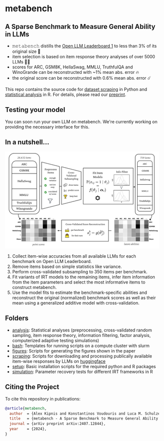 # metabench
## A Sparse Benchmark to Measure General Ability in LLMs
- 𝚖𝚎𝚝𝚊𝚋𝚎𝚗𝚌𝚑 distills the [Open LLM Leaderboard 1](https://huggingface.co/spaces/open-llm-leaderboard-old/open_llm_leaderboard) to less than 3% of its original size 🤗
- item selection is based on item response theory analyses of over 5000 LLMs 🧑‍🏫
- scores for ARC, GSM8K, HellaSwag, MMLU, TruthfulQA and WinoGrande can be reconstructed with ~1% mean abs. error 🔥
- the original score can be reconstructed with 0.6% mean abs. error ☄️


This repo contains the source code for [dataset scraping](scraping) in Python and [statistical analysis](analysis) in R.
For details, please read our [preprint](https://arxiv.org/abs/2407.12844).

## Testing your model
You can soon run your own LLM on metabench. We're currently working on providing the necessary interface for this.

## In a nutshell...
<img src="https://github.com/adkipnis/metabench/blob/main/figures/overview/overview.png" width="800" />

1. Collect item-wise accuracies from all available LLMs for each benchmark on Open LLM Leaderboard.
2. Remove items based on simple statistics like variance.
3. Perform cross-validated subsampling to 350 items per benchmark.
4. Fit variants of IRT models to the remaining items, infer item information from the item parameters and select the most informative items to construct metabench.
5. Use the model fits to estimate the benchmark-specific abilities and reconstruct the original (normalized) benchmark scores as well as their mean using a generalized additive model with cross-validation.

## Folders
- [analysis](analysis): Statistical analyses (preprocessing, cross-validated random sampling, item response theory, information filtering, factor analysis, computerized adaptive testing simulations)
- [bash](bash): Templates for running scripts on a compute cluster with slurm
- [figures](figures): Scripts for generating the figures shown in the paper
- [scraping](scraping): Scripts for downloading and processing publically available item-wise responses by LLMs on [huggingface](https://huggingface.co)
- [setup](setup): Basic installation scripts for the required python and R packages
- [simulation](simulation): Parameter recovery tests for different IRT frameworks in R

## Citing the Project
To cite this repository in publications:

```bibtex
@article{metabench,
  author  = {Alex Kipnis and Konstantinos Voudouris and Luca M. Schulze Buschoff and Eric Schulz},
  title   = {metabench - A Sparse Benchmark to Measure General Ability in Large Language Models},
  journal = {arXiv preprint arXiv:2407.12844},
  year    = {2024},
}
```
